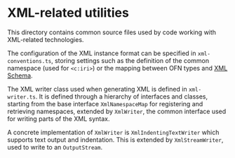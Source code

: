 # XML-related utilities

This directory contains common source files used by code working with XML-related technologies. 

The configuration of the XML instance format can be specified in `xml-conventions.ts`, storing settings such as the definition of the common namespace (used for `<c:iri>`) or the mapping between OFN types and [XML Schema](https://www.w3.org/TR/xmlschema11-2/).

The XML writer class used when generating XML is defined in `xml-writer.ts`. It is defined through a hierarchy of interfaces and classes, starting from the base interface `XmlNamespaceMap` for registering and retrieving namespaces, extended by `XmlWriter`, the common interface used for writing parts of the XML syntax.

A concrete implementation of `XmlWriter` is `XmlIndentingTextWriter` which supports text output and indentation. This is extended by `XmlStreamWriter`, used to write to an `OutputStream`.